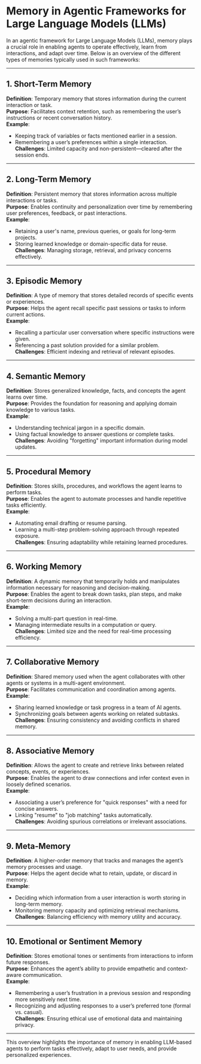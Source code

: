 # Memory in Agentic Frameworks for Large Language Models (LLMs)

In an agentic framework for Large Language Models (LLMs), memory plays a crucial role in enabling agents to operate effectively, learn from interactions, and adapt over time. Below is an overview of the different types of memories typically used in such frameworks:

---

## 1. Short-Term Memory
**Definition**: Temporary memory that stores information during the current interaction or task.  
**Purpose**: Facilitates context retention, such as remembering the user’s instructions or recent conversation history.  
**Example**:  
- Keeping track of variables or facts mentioned earlier in a session.  
- Remembering a user’s preferences within a single interaction.  
**Challenges**: Limited capacity and non-persistent—cleared after the session ends.

---

## 2. Long-Term Memory
**Definition**: Persistent memory that stores information across multiple interactions or tasks.  
**Purpose**: Enables continuity and personalization over time by remembering user preferences, feedback, or past interactions.  
**Example**:  
- Retaining a user's name, previous queries, or goals for long-term projects.  
- Storing learned knowledge or domain-specific data for reuse.  
**Challenges**: Managing storage, retrieval, and privacy concerns effectively.

---

## 3. Episodic Memory
**Definition**: A type of memory that stores detailed records of specific events or experiences.  
**Purpose**: Helps the agent recall specific past sessions or tasks to inform current actions.  
**Example**:  
- Recalling a particular user conversation where specific instructions were given.  
- Referencing a past solution provided for a similar problem.  
**Challenges**: Efficient indexing and retrieval of relevant episodes.

---

## 4. Semantic Memory
**Definition**: Stores generalized knowledge, facts, and concepts the agent learns over time.  
**Purpose**: Provides the foundation for reasoning and applying domain knowledge to various tasks.  
**Example**:  
- Understanding technical jargon in a specific domain.  
- Using factual knowledge to answer questions or complete tasks.  
**Challenges**: Avoiding "forgetting" important information during model updates.

---

## 5. Procedural Memory
**Definition**: Stores skills, procedures, and workflows the agent learns to perform tasks.  
**Purpose**: Enables the agent to automate processes and handle repetitive tasks efficiently.  
**Example**:  
- Automating email drafting or resume parsing.  
- Learning a multi-step problem-solving approach through repeated exposure.  
**Challenges**: Ensuring adaptability while retaining learned procedures.

---

## 6. Working Memory
**Definition**: A dynamic memory that temporarily holds and manipulates information necessary for reasoning and decision-making.  
**Purpose**: Enables the agent to break down tasks, plan steps, and make short-term decisions during an interaction.  
**Example**:  
- Solving a multi-part question in real-time.  
- Managing intermediate results in a computation or query.  
**Challenges**: Limited size and the need for real-time processing efficiency.

---

## 7. Collaborative Memory
**Definition**: Shared memory used when the agent collaborates with other agents or systems in a multi-agent environment.  
**Purpose**: Facilitates communication and coordination among agents.  
**Example**:  
- Sharing learned knowledge or task progress in a team of AI agents.  
- Synchronizing goals between agents working on related subtasks.  
**Challenges**: Ensuring consistency and avoiding conflicts in shared memory.

---

## 8. Associative Memory
**Definition**: Allows the agent to create and retrieve links between related concepts, events, or experiences.  
**Purpose**: Enables the agent to draw connections and infer context even in loosely defined scenarios.  
**Example**:  
- Associating a user’s preference for "quick responses" with a need for concise answers.  
- Linking "resume" to "job matching" tasks automatically.  
**Challenges**: Avoiding spurious correlations or irrelevant associations.

---

## 9. Meta-Memory
**Definition**: A higher-order memory that tracks and manages the agent’s memory processes and usage.  
**Purpose**: Helps the agent decide what to retain, update, or discard in memory.  
**Example**:  
- Deciding which information from a user interaction is worth storing in long-term memory.  
- Monitoring memory capacity and optimizing retrieval mechanisms.  
**Challenges**: Balancing efficiency with memory utility and accuracy.

---

## 10. Emotional or Sentiment Memory
**Definition**: Stores emotional tones or sentiments from interactions to inform future responses.  
**Purpose**: Enhances the agent’s ability to provide empathetic and context-aware communication.  
**Example**:  
- Remembering a user’s frustration in a previous session and responding more sensitively next time.  
- Recognizing and adjusting responses to a user’s preferred tone (formal vs. casual).  
**Challenges**: Ensuring ethical use of emotional data and maintaining privacy.

---

This overview highlights the importance of memory in enabling LLM-based agents to perform tasks effectively, adapt to user needs, and provide personalized experiences.